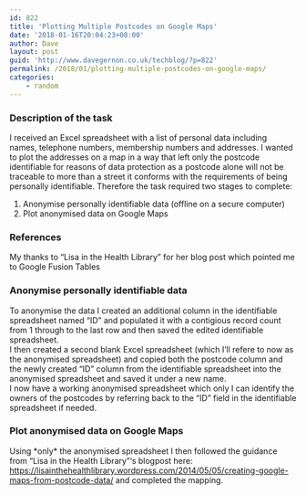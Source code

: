 ```yaml
---
id: 822
title: 'Plotting Multiple Postcodes on Google Maps'
date: '2018-01-16T20:04:23+00:00'
author: Dave
layout: post
guid: 'http://www.davegernon.co.uk/techblog/?p=822'
permalink: /2018/01/plotting-multiple-postcodes-on-google-maps/
categories:
    - random
---
```


### **Description of the task**

I received an Excel spreadsheet with a list of personal data including names, telephone numbers, membership numbers and addresses. I wanted to plot the addresses on a map in a way that left only the postcode identifiable for reasons of data protection as a postcode alone will not be traceable to more than a street it conforms with the requirements of being personally identifiable. Therefore the task required two stages to complete:

1. Anonymise personally identifiable data (offline on a secure computer)
2. Plot anonymised data on Google Maps

### **References**

My thanks to “Lisa in the Health Library” for her blog post which pointed me to Google Fusion Tables

### Anonymise personally identifiable data

To anonymise the data I created an additional column in the identifiable spreadsheet named “ID” and populated it with a contigious record count from 1 through to the last row and then saved the edited identifiable spreadsheet.  
I then created a second blank Excel spreadsheet (which I’ll refere to now as the anonymised spreadsheet) and copied both the postcode column and the newly created “ID” column from the identifiable spreadsheet into the anonymised spreadsheet and saved it under a new name.  
I now have a working anonymised spreadsheet which only I can identify the owners of the postcodes by referring back to the “ID” field in the identifiable spreadsheet if needed.

### **Plot anonymised data on Google Maps**

Using \*only\* the anonymised spreadsheet I then followed the guidance from “Lisa in the Health Library”‘s blogpost here: https://lisainthehealthlibrary.wordpress.com/2014/05/05/creating-google-maps-from-postcode-data/ and completed the mapping.